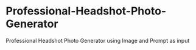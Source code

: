 # Professional-Headshot-Photo-Generator
Professional Headshot Photo Generator using Image and Prompt as input
